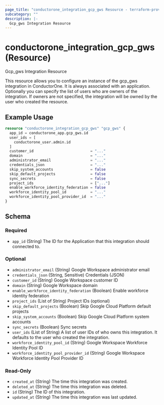 ```yaml
---
page_title: "conductorone_integration_gcp_gws Resource - terraform-provider-conductorone"
subcategory: ""
description: |-
  Gcp_gws Integration Resource
---
```


# conductorone_integration_gcp_gws (Resource)

Gcp_gws Integration Resource

This resource allows you to configure an instance of the gcp_gws integration in ConductorOne.
It is always associated with an application. Optionally you can specify the list of users who are owners of the integration.
If owners are not specified, the integration will be owned by the user who created the resource.

## Example Usage

```terraform
resource "conductorone_integration_gcp_gws" "gcp_gws" {
  app_id = conductorone_app.gcp_gws.id
  user_ids = [
    conductorone_user.admin.id
  ]
  customer_id                          = "..."
  domain                               = "..."
  administrator_email                  = "..."
  credentials_json                     = "..."
  skip_system_accounts                 = false
  skip_default_projects                = false
  sync_secrets                         = false
  project_ids                          = ["..."]
  enable_workforce_identity_federation = false
  workforce_identity_pool_id           = "..."
  workforce_identity_pool_provider_id  = "..."
}
```

<!-- schema generated by tfplugindocs -->
## Schema

### Required

- `app_id` (String) The ID for the Application that this integration should connected to.

### Optional

- `administrator_email` (String) Google Workspace administrator email
- `credentials_json` (String, Sensitive) Credentials (JSON)
- `customer_id` (String) Google Workspace customer ID
- `domain` (String) Google Workspace domain
- `enable_workforce_identity_federation` (Boolean) Enable workforce identity federation
- `project_ids` (List of String) Project IDs (optional)
- `skip_default_projects` (Boolean) Skip Google Cloud Platform default projects
- `skip_system_accounts` (Boolean) Skip Google Cloud Platform system accounts
- `sync_secrets` (Boolean) Sync secrets
- `user_ids` (List of String) A list of user IDs of who owns this integration. It defaults to the user who created the integration.
- `workforce_identity_pool_id` (String) Google Workspace Workforce Identity Pool ID
- `workforce_identity_pool_provider_id` (String) Google Workspace Workforce Identity Pool Provider ID

### Read-Only

- `created_at` (String) The time this integration was created.
- `deleted_at` (String) The time this integration was deleted.
- `id` (String) The ID of this integration.
- `updated_at` (String) The time this integration was last updated.
